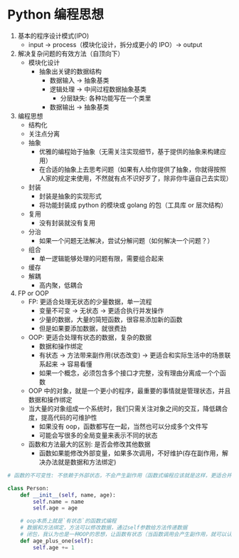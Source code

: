 # Python 编程思想

1. 基本的程序设计模式(IPO)
   - input -> process（模块化设计，拆分成更小的 IPO）-> output
2. 解决复杂问题的有效方法（自顶向下）
   - 模块化设计
     - 抽象出关键的数据结构
       - 数据输入 -> 抽象基类
       - 逻辑处理 -> 中间过程数据抽象基类
         - 分层缺失: 各种功能写在一个类里
       - 数据输出 -> 抽象基类
3. 编程思想
   - 结构化
   - 关注点分离
   - 抽象
     - 优雅的编程始于抽象（无需关注实现细节，基于提供的抽象来构建应用）
     - 在合适的抽象上去思考问题（如果有人给你提供了抽象，你就得按照人家的规定来使用，不然就有点不识好歹了，除非你牛逼自己去实现）
   - 封装
     - 封装是抽象的实现形式
     - 将功能封装成 python 的模块或 golang 的包（工具库 or 层次结构）
   - 复用
     - 没有封装就没有复用
   - 分治
     - 如果一个问题无法解决，尝试分解问题（如何解决一个问题？）
   - 组合
     - 单一逻辑能够处理的问题有限，需要组合起来
   - 缓存
   - 解耦
     - 高内聚，低耦合
4. FP or OOP
   - FP: 更适合处理无状态的少量数据，单一流程
     - 变量不可变 -> 无状态 -> 更适合执行并发操作
     - 少量的数据，大量的简短函数，很容易添加新的函数
     - 但是如果要添加数据，就很费劲
   - OOP: 更适合处理有状态的数据，复杂的数据
     - 数据和操作绑定
     - 有状态 -> 方法带来副作用(状态改变) -> 更适合和实际生活中的场景联系起来 -> 容易看懂
     - 如果一个概念，必须包含多个接口才完整，没有理由分离成一个个函数
   - OOP 中的对象，就是一个更小的程序，最重要的事情就是管理状态，并且数据和操作绑定
   - 当大量的对象组成一个系统时，我们只需关注对象之间的交互，降低耦合度，提高代码的可维护性
     - 如果没有 oop，函数都写在一起，当然也可以分成多个文件写
     - 可能会写很多的全局变量来表示不同的状态
   - 函数和方法最大的区别: 是否会修改其他数据
     - 函数如果能修改外部变量，如果多次调用，不好维护(存在副作用，解决办法就是数据和方法绑定)

```python
# 函数的不可变性: 不依赖于外部状态，不会产生副作用（函数式编程应该就是这样，更适合并发场景）

class Person:
    def __init__(self, name, age):
        self.name = name
        self.age = age

    # oop本质上就是`有状态`的函数式编程
    # 数据和方法绑定，方法可以修改数据，通过self参数给方法传递数据
    # 闭包，我认为也是一种OOP的思想，让函数有状态（当函数调用会产生副作用，就可以认为是有状态的）
    def age_plus_one(self):
        self.age += 1
```
